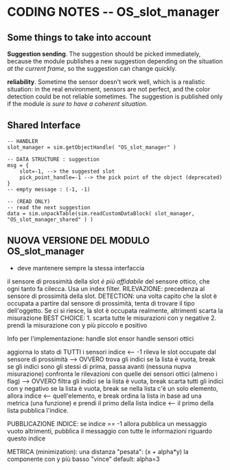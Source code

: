 # CODING NOTES -- OS_slot_manager

## Some things to take into account

**Suggestion sending**. The suggestion should be picked immediately, because the module publishes a new suggestion depending on the situation *at the current frame*, so the suggestion can change quickly. 

**reliability**. Sometime the sensor doesn't work well, which is a realistic situation: in the real environment, sensors are not perfect, and the color detection could be not reliable sometimes. The suggestion is published only if the module *is sure to have a coherent situation*. 

## Shared Interface

```
-- HANDLER
slot_manager = sim.getObjectHandle( "OS_slot_manager" )

-- DATA STRUCTURE : suggestion
msg = {
	slot=-1, --> the suggested slot
	pick_point_handle=-1 --> the pick point of the object (deprecated)
}
-- empty message : (-1, -1)

-- (READ ONLY)
-- read the next suggestion
data = sim.unpackTable(sim.readCustomDataBlock( slot_manager, "OS_slot_manager_shared" ) )
```



## NUOVA VERSIONE DEL MODULO OS_slot_manager

- deve mantenere sempre la stessa interfaccia

il sensore di prossimità della slot *è più affidabile* del sensore ottico, che ogni tanto fa cilecca. Usa un index filter. 
RILEVAZIONE: precedenza al sensore di prossimità della slot. 
DETECTION: una volta capito che la slot è occupata a partire dal sensore di prossimità, tenta di trovare il tipo dell'oggetto. Se ci si riesce, la slot è occupata realmente, altrimenti scarta la misurazione
BEST CHOICE: 
	1. scarta tutte le misurazioni con y negative
	2. prendi la misurazione con y più piccolo e positivo

Info per l'implementazione:
	handle slot ensor
	handle sensori ottici

aggiorna lo stato di TUTTI i sensori
indice <-- -1
rileva le slot occupate dal sensore di prossimità --> OVVERO trova gli indici
	se la lista è vuota, break
	se gli indici sono gli stessi di prima, passa avanti (nessuna nupva misurazione)
confronta le rilevazioni con quelle dei sensori ottici (almeno i flag) --> OVVERO filtra gli indici 
	se la lista è vuota, break
scarta tutti gli indici con y negativo
	se la lista è vuota, break
	se nella lista c'è un solo elemento, allora
		indice <-- quell'elemento, e break
ordina la lista in base ad una metrica (una funzione) e prendi il primo della lista
	indice <-- il primo della lista
pubblica l'indice.

PUBBLICAZIONE INDICE:
	se indice == -1 allora pubblica un messaggio vuoto
	altrimenti, pubblica il messaggio con tutte le informazioni riguardo questo indice

METRICA (minimization):
	una distanza "pesata": (x + alpha*y)
	la componente con y più basso "vince"
	default: alpha=3